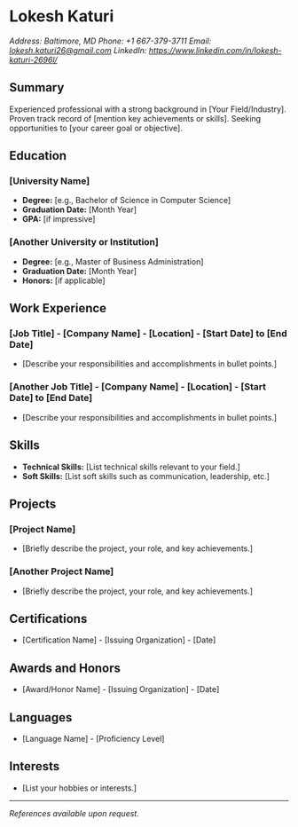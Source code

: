 # Lokesh Katuri
*Address: Baltimore, MD*
*Phone: +1 667-379-3711*
*Email: lokesh.katuri26@gmail.com*
*LinkedIn: https://www.linkedin.com/in/lokesh-katuri-2696l/*

## Summary
Experienced professional with a strong background in [Your Field/Industry]. Proven track record of [mention key achievements or skills]. Seeking opportunities to [your career goal or objective].

## Education
### [University Name]
- **Degree:** [e.g., Bachelor of Science in Computer Science]
- **Graduation Date:** [Month Year]
- **GPA:** [if impressive]

### [Another University or Institution]
- **Degree:** [e.g., Master of Business Administration]
- **Graduation Date:** [Month Year]
- **Honors:** [if applicable]

## Work Experience
### [Job Title] - [Company Name] - [Location] - [Start Date] to [End Date]
- [Describe your responsibilities and accomplishments in bullet points.]

### [Another Job Title] - [Company Name] - [Location] - [Start Date] to [End Date]
- [Describe your responsibilities and accomplishments in bullet points.]

## Skills
- **Technical Skills:** [List technical skills relevant to your field.]
- **Soft Skills:** [List soft skills such as communication, leadership, etc.]

## Projects
### [Project Name]
- [Briefly describe the project, your role, and key achievements.]

### [Another Project Name]
- [Briefly describe the project, your role, and key achievements.]

## Certifications
- [Certification Name] - [Issuing Organization] - [Date]

## Awards and Honors
- [Award/Honor Name] - [Issuing Organization] - [Date]

## Languages
- [Language Name] - [Proficiency Level]

## Interests
- [List your hobbies or interests.]

---

*References available upon request.*
